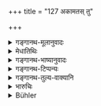 +++
title = "127 अकामतस् तु"

+++

<details><summary>गङ्गानथ-मूलानुवादः</summary>

If the chief of twice-born men kills a Kṣatriya unintentionally, he should duly perform the penance and give away a thousand cows and a bull.—(127)
</details>

<details><summary>मेधातिथिः</summary>

इदम् अपरं दानप्रायश्चित्तम् । संभवद्वित्तस्य तपो नास्तीति वक्ष्यति, "दानेन वधनिर्णेकम्" (म्ध् ११.१३८) इत्यादि । **अकामत** इति न विवक्षितम्, महत्त्वात् प्रायश्चित्तस्य । यदि वा सवनगतयोर् एवाकमत इति कल्पनीयम् । वृषभ एको यासां सहस्रे ता **वृषभैकसहस्राः** ॥ ११.१२७ ॥
</details>

<details><summary>गङ्गानथ-भाष्यानुवादः</summary>

This is another expiation in the form of gifts. It is going to be laid down (under 139) below that so long as one has wealth, he need not perform a penance.

‘*Unintentionally*.’— No stress is meant to be laid on this qualification; as is clear from the heaviness of the expiation. Or, it may be assumed that it refers to the unintentional killing of the
*Kṣatriya* or the Vaiśya, engaged in a sacrificial performance.

‘*Vṛṣabhaikasahasrāḥ gāḥ*’—literally means ‘thousand cows who have one bull among them.’—(127)
</details>

<details><summary>गङ्गानथ-टिप्पन्यः</summary>

This verse is quoted in *Mitākṣarā* (3.266);—in *Parāśaramādhava*
(Prāyaścitta, p. 73);—and in *Prāyaścittaviveka* (pp. 215 and 534).
</details>

<details><summary>गङ्गानथ-तुल्य-वाक्यानि</summary>

**(verses 11.126-130)  
**

See Comparative notes for [Verse
11.126].
</details>

<details><summary>भारुचिः</summary>

अर्थाच् चेदं वित्तवतः प्रायश्चित्तम् उपदिश्यते । पूर्वं चावित्तस्य तपः । वक्ष्यति च दानं तस्य [च] तपसा विकल्पं "दानेन वधनिर्णेकं सर्पादीनाम् अश्क्नुवन्" इत्य् एवमादि । **अकामत** इत्य् अयं च प्रमादस्तुत्यर्थो ऽर्थवादः । यस्मान् न ह्य् अकामतो गरीयः प्रायश्चित्तम् उपपद्यत इत्य् उक्तं पुरस्तात् । एवं तावत् संभवद्वित्तस्य प्रायश्चित्तम् इदम् अन्यद् । दरिद्रस्य पूर्वोक्तम् अनूद्यते वैकल्पिकम् एतस्य ॥ ११.१२६ ॥
</details>

<details><summary>Bühler</summary>

128	But if a Brahmana unintentionally kills a Kshatriya, he shall give, in order to purify himself, one thousand cows and a bull;
</details>
